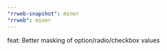 ```yaml
---
"rrweb-snapshot": minor
"rrweb": minor
---
```


feat: Better masking of option/radio/checkbox values
